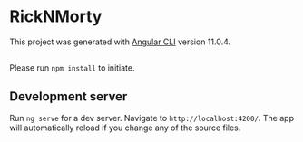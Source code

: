 # RickNMorty

This project was generated with [Angular CLI](https://github.com/angular/angular-cli) version 11.0.4.

##

Please run `npm install` to initiate.

## Development server

Run `ng serve` for a dev server. Navigate to `http://localhost:4200/`. The app will automatically reload if you change any of the source files.

